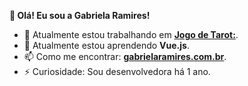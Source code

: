 **👋 Olá! Eu sou a Gabriela Ramires!**

- 🔭 Atualmente estou trabalhando em [**Jogo de Tarot:**](http://cartas.free.nf/).
- 🌱 Atualmente estou aprendendo **Vue.js**.
- 📫 Como me encontrar: [**gabrielaramires.com.br**](https://gabrielaramires.com.br/).
- ⚡ Curiosidade: Sou desenvolvedora há 1 ano.
